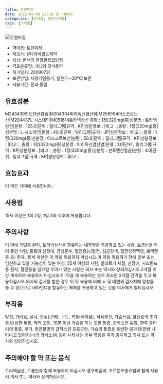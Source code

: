 ```yaml
---
title: 트랜미정
date: 2022-08-09 22:18:16 +0800
categories: [의약품, 일반의약품]
tags: [의약품]
---
```

![트랜미정](https://nedrug.mfds.go.kr/pbp/cmn/itemImageDownload/1NOwp2F6I4D)

- 약이름: 트랜미정
- 제조사: (주)아이월드제약
- 성상: 흰색의 원형필름코팅정
- 약효분류명: 기타의 외피용약
- 허가일자: 20090731
- 보관방법: 차광기밀용기, 실온(1～30℃)보관
- 사용기간: 전과 동일
## 유효성분
M243439판토텐산칼슘|M204304피리독신염산염|M258994아스코르브산|M204437L-시스테인|M051614트라넥삼산
총량 : 1정(320mg)중|성분명 : 트라넥삼산|분량 : 125.0|단위 : 밀리그램|규격 : KP|성분정보 : |비고 : ;총량 : 1정(320mg)중|성분명 : L-시스테인|분량 : 40.0|단위 : 밀리그램|규격 : JP|성분정보 : |비고 : ;총량 : 1정(320mg)중|성분명 : 아스코르브산|분량 : 50.0|단위 : 밀리그램|규격 : KP|성분정보 : |비고 : ;총량 : 1정(320mg)중|성분명 : 피리독신염산염|분량 : 1.0|단위 : 밀리그램|규격 : KP|성분정보 : |비고 : ;총량 : 1정(320mg)중|성분명 : 판토텐산칼슘|분량 : 4.0|단위 : 밀리그램|규격 : KP|성분정보 : |비고 :
## 효능효과
이 약은 기미에 사용합니다.
## 사용법
15세 이상은 1회 2정, 1일 3회 식후에 복용합니다.
## 주의사항
이 약에 과민증 환자, 트라넥삼산을 함유하는 내복약을 복용하고 있는 사람, 트롬빈을 투여 중인 사람, 중증의 신장애, 간성혼수, 혈전증(뇌혈전, 심근경색, 혈전성정맥염, 폐색전증 등) 환자, 15세 미만은 이 약을 복용하지 마십시오.이 약을 복용하기 전에 임부 또는 임신하고 있을 가능성이 있는 여성, 55세 이상의 사람, 알레르기 체질, 신장애, 시스틴뇨증 환자, 혈전증을 일으킬 우려가 있는 사람은 의사 또는 약사와 상의하십시오.2개월 이상 계속하여 복용하지 마십시오.이 약을 재 복용하는 경우 최소한 2개월 간격을 두고 복용하십시오.의사의 검사를 받은 경우 이 약 복용에 의해 뇨 및 대변의 검사치에 영향을 줄 수 있으므로 비타민C를 함유하는 제제를 복용하고 있는 것을 의사에게 알리십시오.
## 부작용
발진, 가려움, 설사, 오심(구역), 구토, 복통(배아픔), 식욕부진, 가슴쓰림, 혈전증의 초기증상(심한 두통, 혀의 꼬임, 10분 이상 가슴을 죄는 듯한 통증, 갑작스런 숨참, 한쪽 종아리의 통증, 부기, 원인불명의 갑작스런 호흡곤란, 가슴의 통증을 동반한 일과성(한번 나타나고 없어지는)의 의식소실) 등이 나타나는 경우 복용을 즉각 중지하고 의사 또는 약사와 상의하십시오.
## 주의해야 할 약 또는 음식
트라넥삼산, 트롬빈과 함께 복용하지 마십시오.경구피임약, 호르몬보충요법과 함께 사용 시 의사 또는 약사와 상의하십시오.
